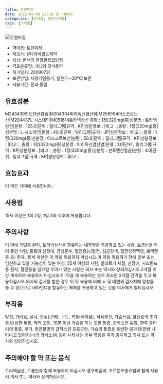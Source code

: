 ```yaml
---
title: 트랜미정
date: 2022-08-09 22:18:16 +0800
categories: [의약품, 일반의약품]
tags: [의약품]
---
```

![트랜미정](https://nedrug.mfds.go.kr/pbp/cmn/itemImageDownload/1NOwp2F6I4D)

- 약이름: 트랜미정
- 제조사: (주)아이월드제약
- 성상: 흰색의 원형필름코팅정
- 약효분류명: 기타의 외피용약
- 허가일자: 20090731
- 보관방법: 차광기밀용기, 실온(1～30℃)보관
- 사용기간: 전과 동일
## 유효성분
M243439판토텐산칼슘|M204304피리독신염산염|M258994아스코르브산|M204437L-시스테인|M051614트라넥삼산
총량 : 1정(320mg)중|성분명 : 트라넥삼산|분량 : 125.0|단위 : 밀리그램|규격 : KP|성분정보 : |비고 : ;총량 : 1정(320mg)중|성분명 : L-시스테인|분량 : 40.0|단위 : 밀리그램|규격 : JP|성분정보 : |비고 : ;총량 : 1정(320mg)중|성분명 : 아스코르브산|분량 : 50.0|단위 : 밀리그램|규격 : KP|성분정보 : |비고 : ;총량 : 1정(320mg)중|성분명 : 피리독신염산염|분량 : 1.0|단위 : 밀리그램|규격 : KP|성분정보 : |비고 : ;총량 : 1정(320mg)중|성분명 : 판토텐산칼슘|분량 : 4.0|단위 : 밀리그램|규격 : KP|성분정보 : |비고 :
## 효능효과
이 약은 기미에 사용합니다.
## 사용법
15세 이상은 1회 2정, 1일 3회 식후에 복용합니다.
## 주의사항
이 약에 과민증 환자, 트라넥삼산을 함유하는 내복약을 복용하고 있는 사람, 트롬빈을 투여 중인 사람, 중증의 신장애, 간성혼수, 혈전증(뇌혈전, 심근경색, 혈전성정맥염, 폐색전증 등) 환자, 15세 미만은 이 약을 복용하지 마십시오.이 약을 복용하기 전에 임부 또는 임신하고 있을 가능성이 있는 여성, 55세 이상의 사람, 알레르기 체질, 신장애, 시스틴뇨증 환자, 혈전증을 일으킬 우려가 있는 사람은 의사 또는 약사와 상의하십시오.2개월 이상 계속하여 복용하지 마십시오.이 약을 재 복용하는 경우 최소한 2개월 간격을 두고 복용하십시오.의사의 검사를 받은 경우 이 약 복용에 의해 뇨 및 대변의 검사치에 영향을 줄 수 있으므로 비타민C를 함유하는 제제를 복용하고 있는 것을 의사에게 알리십시오.
## 부작용
발진, 가려움, 설사, 오심(구역), 구토, 복통(배아픔), 식욕부진, 가슴쓰림, 혈전증의 초기증상(심한 두통, 혀의 꼬임, 10분 이상 가슴을 죄는 듯한 통증, 갑작스런 숨참, 한쪽 종아리의 통증, 부기, 원인불명의 갑작스런 호흡곤란, 가슴의 통증을 동반한 일과성(한번 나타나고 없어지는)의 의식소실) 등이 나타나는 경우 복용을 즉각 중지하고 의사 또는 약사와 상의하십시오.
## 주의해야 할 약 또는 음식
트라넥삼산, 트롬빈과 함께 복용하지 마십시오.경구피임약, 호르몬보충요법과 함께 사용 시 의사 또는 약사와 상의하십시오.
